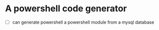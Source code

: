 # A powershell code generator

- [ ] can generate powershell a powershell module from a mysql database
